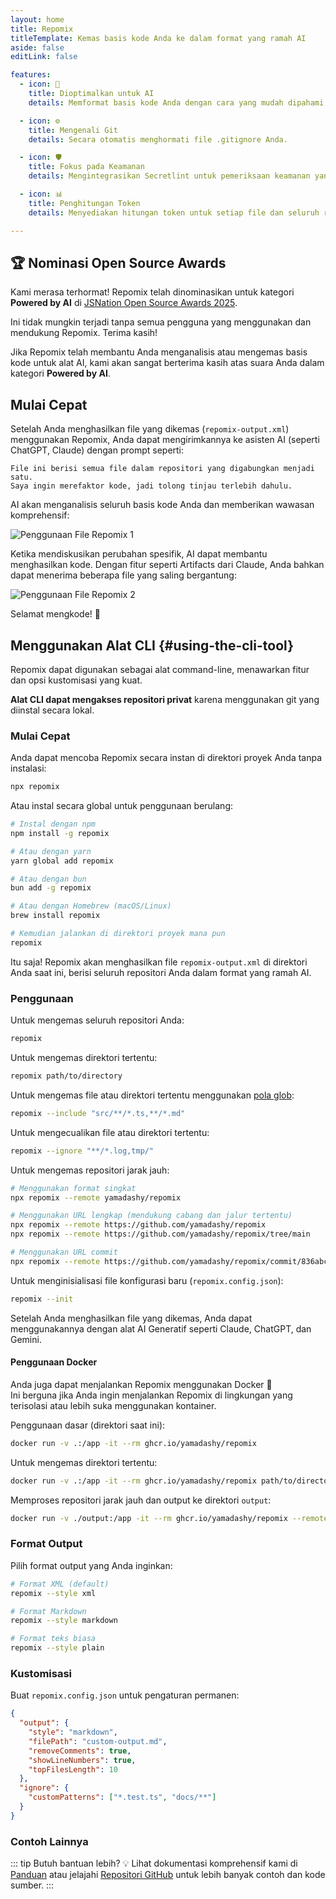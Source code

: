 ```yaml
---
layout: home
title: Repomix
titleTemplate: Kemas basis kode Anda ke dalam format yang ramah AI
aside: false
editLink: false

features:
  - icon: 🤖
    title: Dioptimalkan untuk AI
    details: Memformat basis kode Anda dengan cara yang mudah dipahami dan diproses oleh AI.

  - icon: ⚙️
    title: Mengenali Git
    details: Secara otomatis menghormati file .gitignore Anda.

  - icon: 🛡️
    title: Fokus pada Keamanan
    details: Mengintegrasikan Secretlint untuk pemeriksaan keamanan yang kuat untuk mendeteksi dan mencegah penyertaan informasi sensitif.

  - icon: 📊
    title: Penghitungan Token
    details: Menyediakan hitungan token untuk setiap file dan seluruh repositori, berguna untuk batas konteks LLM.

---
```


<div class="cli-section">

## 🏆 Nominasi Open Source Awards

Kami merasa terhormat! Repomix telah dinominasikan untuk kategori **Powered by AI** di [JSNation Open Source Awards 2025](https://osawards.com/javascript/).

Ini tidak mungkin terjadi tanpa semua pengguna yang menggunakan dan mendukung Repomix. Terima kasih!

Jika Repomix telah membantu Anda menganalisis atau mengemas basis kode untuk alat AI, kami akan sangat berterima kasih atas suara Anda dalam kategori **Powered by AI**.

## Mulai Cepat

Setelah Anda menghasilkan file yang dikemas (`repomix-output.xml`) menggunakan Repomix, Anda dapat mengirimkannya ke asisten AI (seperti ChatGPT, Claude) dengan prompt seperti:

```
File ini berisi semua file dalam repositori yang digabungkan menjadi satu.
Saya ingin merefaktor kode, jadi tolong tinjau terlebih dahulu.
```

AI akan menganalisis seluruh basis kode Anda dan memberikan wawasan komprehensif:

![Penggunaan File Repomix 1](/images/docs/repomix-file-usage-1.png)

Ketika mendiskusikan perubahan spesifik, AI dapat membantu menghasilkan kode. Dengan fitur seperti Artifacts dari Claude, Anda bahkan dapat menerima beberapa file yang saling bergantung:

![Penggunaan File Repomix 2](/images/docs/repomix-file-usage-2.png)

Selamat mengkode! 🚀


## Menggunakan Alat CLI {#using-the-cli-tool}

Repomix dapat digunakan sebagai alat command-line, menawarkan fitur dan opsi kustomisasi yang kuat.

**Alat CLI dapat mengakses repositori privat** karena menggunakan git yang diinstal secara lokal.

### Mulai Cepat

Anda dapat mencoba Repomix secara instan di direktori proyek Anda tanpa instalasi:

```bash
npx repomix
```

Atau instal secara global untuk penggunaan berulang:

```bash
# Instal dengan npm
npm install -g repomix

# Atau dengan yarn
yarn global add repomix

# Atau dengan bun
bun add -g repomix

# Atau dengan Homebrew (macOS/Linux)
brew install repomix

# Kemudian jalankan di direktori proyek mana pun
repomix
```

Itu saja! Repomix akan menghasilkan file `repomix-output.xml` di direktori Anda saat ini, berisi seluruh repositori Anda dalam format yang ramah AI.



### Penggunaan

Untuk mengemas seluruh repositori Anda:

```bash
repomix
```

Untuk mengemas direktori tertentu:

```bash
repomix path/to/directory
```

Untuk mengemas file atau direktori tertentu menggunakan [pola glob](https://github.com/mrmlnc/fast-glob?tab=readme-ov-file#pattern-syntax):

```bash
repomix --include "src/**/*.ts,**/*.md"
```

Untuk mengecualikan file atau direktori tertentu:

```bash
repomix --ignore "**/*.log,tmp/"
```

Untuk mengemas repositori jarak jauh:
```bash
# Menggunakan format singkat
npx repomix --remote yamadashy/repomix

# Menggunakan URL lengkap (mendukung cabang dan jalur tertentu)
npx repomix --remote https://github.com/yamadashy/repomix
npx repomix --remote https://github.com/yamadashy/repomix/tree/main

# Menggunakan URL commit
npx repomix --remote https://github.com/yamadashy/repomix/commit/836abcd7335137228ad77feb28655d85712680f1
```

Untuk menginisialisasi file konfigurasi baru (`repomix.config.json`):

```bash
repomix --init
```

Setelah Anda menghasilkan file yang dikemas, Anda dapat menggunakannya dengan alat AI Generatif seperti Claude, ChatGPT, dan Gemini.

#### Penggunaan Docker

Anda juga dapat menjalankan Repomix menggunakan Docker 🐳  
Ini berguna jika Anda ingin menjalankan Repomix di lingkungan yang terisolasi atau lebih suka menggunakan kontainer.

Penggunaan dasar (direktori saat ini):

```bash
docker run -v .:/app -it --rm ghcr.io/yamadashy/repomix
```

Untuk mengemas direktori tertentu:
```bash
docker run -v .:/app -it --rm ghcr.io/yamadashy/repomix path/to/directory
```

Memproses repositori jarak jauh dan output ke direktori `output`:

```bash
docker run -v ./output:/app -it --rm ghcr.io/yamadashy/repomix --remote https://github.com/yamadashy/repomix
```

### Format Output

Pilih format output yang Anda inginkan:

```bash
# Format XML (default)
repomix --style xml

# Format Markdown
repomix --style markdown

# Format teks biasa
repomix --style plain
```

### Kustomisasi

Buat `repomix.config.json` untuk pengaturan permanen:

```json
{
  "output": {
    "style": "markdown",
    "filePath": "custom-output.md",
    "removeComments": true,
    "showLineNumbers": true,
    "topFilesLength": 10
  },
  "ignore": {
    "customPatterns": ["*.test.ts", "docs/**"]
  }
}
```

### Contoh Lainnya
::: tip Butuh bantuan lebih? 💡
Lihat dokumentasi komprehensif kami di [Panduan](/id/guide/) atau jelajahi [Repositori GitHub](https://github.com/yamadashy/repomix) untuk lebih banyak contoh dan kode sumber.
:::

</div>

